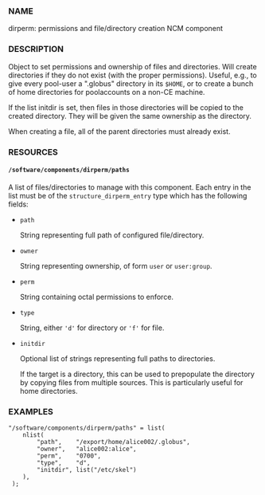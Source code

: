 ### NAME

dirperm: permissions and file/directory creation NCM component

### DESCRIPTION

Object to set permissions and ownership of files and directories.
Will create directories if they do not exist (with the proper
permissions).  Useful, e.g., to give every pool-user a ".globus"
directory in its `$HOME`, or to create a bunch of home directories for
poolaccounts on a non-CE machine.

If the list initdir is set, then files in those directories will be
copied to the created directory.  They will be given the same
ownership as the directory.

When creating a file, all of the parent directories must already
exist.

### RESOURCES

#### `/software/components/dirperm/paths`

A list of files/directories to manage with this component.
Each entry in the list must be of the `structure_dirperm_entry` type which has the following fields:

- `path`

    String representing full path of configured file/directory.

- `owner`

    String representing ownership, of form `user` or `user:group`.

- `perm`

    String containing octal permissions to enforce.

- `type`

    String, either `'d'` for directory or `'f'` for file.

- `initdir`

    Optional list of strings representing full paths to directories.

    If the target is a directory, this can be used to prepopulate the directory by copying files from multiple sources.
    This is particularly useful for home directories.

### EXAMPLES

    "/software/components/dirperm/paths" = list(
        nlist(
            "path",    "/export/home/alice002/.globus",
            "owner",   "alice002:alice",
            "perm",    "0700",
            "type",    "d",
            "initdir", list("/etc/skel")
        ),
     );
